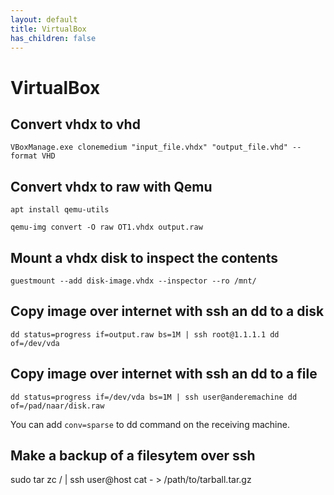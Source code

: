 ```yaml
---
layout: default
title: VirtualBox
has_children: false
---
```


# VirtualBox

## Convert vhdx to vhd

`VBoxManage.exe clonemedium "input_file.vhdx" "output_file.vhd" --format VHD`

## Convert vhdx to raw with Qemu

`apt install qemu-utils`

`qemu-img convert -O raw OT1.vhdx output.raw`

## Mount a vhdx disk to inspect the contents

`guestmount --add disk-image.vhdx --inspector --ro /mnt/` 

## Copy image over internet with ssh an dd to a disk

`dd status=progress if=output.raw bs=1M | ssh root@1.1.1.1 dd of=/dev/vda`


## Copy image over internet with ssh an dd to a file

`dd status=progress if=/dev/vda bs=1M | ssh user@anderemachine dd of=/pad/naar/disk.raw`

You can add `conv=sparse` to dd command on the receiving machine.

## Make a backup of a filesytem over ssh

sudo tar zc / | ssh user@host cat - \> /path/to/tarball.tar.gz



